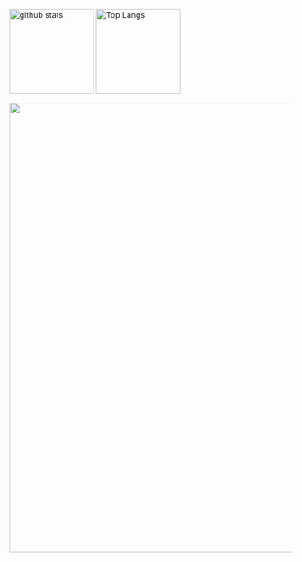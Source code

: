 <p align="left"> 
  <img alt="github stats" height="150" src="https://github-readme-stats.vercel.app/api?username=nsokSMITH&theme=tokyonight&show_icons=ture" />
  <img alt="Top Langs" height="150" src="https://github-readme-stats.vercel.app/api/top-langs/?username=nsokSMITH&layout=compact&show_icons=true&theme=tokyonight" />
</p>

<a href="https://github.com/ryo-ma/github-profile-trophy">
  <img width=800 src="https://github-profile-trophy.vercel.app/?username=nsokSMITH&column=7&theme=tokyonight&no-frame=true"/>
</a>
